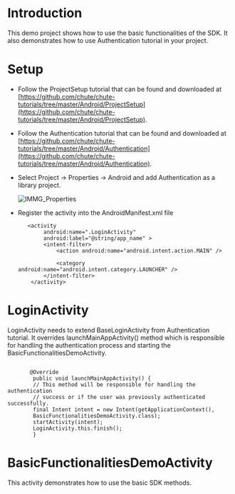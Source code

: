 
Introduction
====

This demo project shows how to use the basic functionalities of the SDK. It also demonstrates 
how to use Authentication tutorial in your project.


Setup
====

* Follow the ProjectSetup tutorial that can be found and downloaded at 
  [https://github.com/chute/chute-tutorials/tree/master/Android/ProjectSetup](https://github.com/chute/chute-tutorials/tree/master/Android/ProjectSetup).
  
* Follow the Authentication tutorial that can be found and downloaded at 
  [https://github.com/chute/chute-tutorials/tree/master/Android/Authentication](https://github.com/chute/chute-tutorials/tree/master/Android/Authentication).

* Select Project -> Properties -> Android and add Authentication as a library project.

  ![IMMG_Properties](https://github.com/chute/chute-tutorials/raw/master/Android/BasicFunctionalitiesDemo/screenshots/IMMG_Properties.PNG)
  
* Register the activity into the AndroidManifest.xml file

    ```
       <activity
            android:name=".LoginActivity"
            android:label="@string/app_name" >
            <intent-filter>
                <action android:name="android.intent.action.MAIN" />

                <category android:name="android.intent.category.LAUNCHER" />
            </intent-filter>
        </activity>
    ```
    
    
LoginActivity  
====         
  
LoginActivity needs to extend BaseLoginActivity from Authentication tutorial. It overrides launchMainAppActivity()
method which is responsible for handling the authentication process and starting the BasicFunctionalitiesDemoActivity.

<pre><code>
       @Override
        public void launchMainAppActivity() {
	    // This method will be responsible for handling the authentication
	    // success or if the user was previously authenticated successfully.
	    final Intent intent = new Intent(getApplicationContext(),
		BasicFunctionalitiesDemoActivity.class);
	    startActivity(intent);
	    LoginActivity.this.finish();
        }
</code></pre>  


BasicFunctionalitiesDemoActivity
====

This activity demonstrates how to use the basic SDK methods.  
